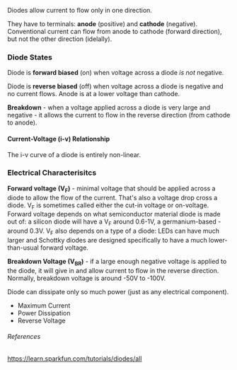 Diodes allow current to flow only in one direction.

They have to terminals: **anode** (positive) and **cathode** (negative). Conventional current can flow from anode to cathode (forward direction), but not the other direction (idelally).

### Diode States
Diode is **forward biased** (on) when voltage across a diode *is not* negative. 

Diode is **reverse biased** (off) when voltage across a diode is negative and no current flows. Anode is at a lower voltage than cathode.

**Breakdown** - when a voltage applied across a diode is very large and negative - it allows the current to flow in the reverse direction (from cathode to anode).

#### Current-Voltage (i-v) Relationship
 
The i-v curve of a diode is entirely non-linear.

### Electrical Characterisitcs

**Forward voltage (V<sub>F</sub>)** - minimal voltage that should be applied across a diode to allow the flow of the current. 
That's also a voltage drop cross a diode. V<sub>F</sub> is sometimes called either the cut-in voltage or on-voltage. 
Forward voltage depends on what semiconductor material diode is made out of: a silicon diode will have a V<sub>F</sub> around 0.6-1V, a germanium-based - around 0.3V. 
V<sub>F</sub> also depends on a type of a diode: LEDs can have much larger and Schottky diodes are designed specifically to have a much lower-than-usual forward voltage.

**Breakdown Voltage (V<sub>BR</sub>)** - if a large enough negative voltage is applied to the diode, it will give in and allow current to flow in the reverse direction. Normally, breakdown voltage is around -50V to -100V.

Diode can dissipate only so much power (just as any electrical component).
* Maximum Current
* Power Dissipation
* Reverse Voltage



###### References

https://learn.sparkfun.com/tutorials/diodes/all
